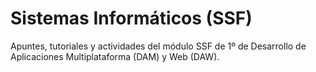 # Sistemas Informáticos (SSF)

 Apuntes, tutoriales y actividades del módulo SSF de 1º de Desarrollo de Aplicaciones Multiplataforma (DAM) y Web (DAW).

